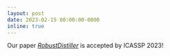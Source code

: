 ```yaml
---
layout: post
date: 2023-02-15 00:00:00-0000
inline: true
---
```


Our paper [*RobustDistiller*](https://arxiv.org/abs/2302.09437) is accepted by ICASSP 2023!
